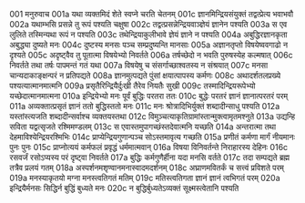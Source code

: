 001  मनुरुवाच
001a यथा व्यक्तमिदं शेते स्वप्ने चरति चेतनम्
001c ज्ञानमिन्द्रियसंयुक्तं तद्वत्प्रेत्य भवाभवौ
002a यथाम्भसि प्रसन्ने तु रूपं पश्यति चक्षुषा
002c तद्वत्प्रसन्नेन्द्रियवाञ्ज्ञेयं ज्ञानेन पश्यति
003a स एव लुलिते तस्मिन्यथा रूपं न पश्यति
003c तथेन्द्रियाकुलीभावे ज्ञेयं ज्ञाने न पश्यति
004a अबुद्धिरज्ञानकृता अबुद्ध्या दुष्यते मनः
004c दुष्टस्य मनसः पञ्च सम्प्रदुष्यन्ति मानसाः
005a अज्ञानतृप्तो विषयेष्ववगाढो न दृश्यते
005c अदृष्ट्वैव तु पूतात्मा विषयेभ्यो निवर्तते
006a तर्षच्छेदो न भवति पुरुषस्येह कल्मषात्
006c निवर्तते तथा तर्षः पापमन्तं गतं यथा
007a विषयेषु च संसर्गाच्छाश्वतस्य न संश्रयात्
007c मनसा चान्यदाकाङ्क्षन्परं न प्रतिपद्यते
008a ज्ञानमुत्पद्यते पुंसां क्षयात्पापस्य कर्मणः
008c अथादर्शतलप्रख्ये पश्यत्यात्मानमात्मनि
009a प्रसृतैरिन्द्रियैर्दुःखी तैरेव नियतैः सुखी
009c तस्मादिन्द्रियरूपेभ्यो यच्छेदात्मानमात्मना
010a इन्द्रियेभ्यो मनः पूर्वं बुद्धिः परतरा ततः
010c बुद्धेः परतरं ज्ञानं ज्ञानात्परतरं परम्
011a अव्यक्तात्प्रसृतं ज्ञानं ततो बुद्धिस्ततो मनः
011c मनः श्रोत्रादिभिर्युक्तं शब्दादीन्साधु पश्यति
012a यस्तांस्त्यजति शब्दादीन्सर्वाश्च व्यक्तयस्तथा
012c विमुञ्चत्याकृतिग्रामांस्तान्मुक्त्वामृतमश्नुते
013a उद्यन्हि सविता यद्वत्सृजते रश्मिमण्डलम्
013c स एवास्तमुपागच्छंस्तदेवात्मनि यच्छति
014a अन्तरात्मा तथा देहमाविश्येन्द्रियरश्मिभिः
014c प्राप्येन्द्रियगुणान्पञ्च सोऽस्तमावृत्य गच्छति
015a प्रणीतं कर्मणा मार्गं नीयमानः पुनः पुनः
015c प्राप्नोत्ययं कर्मफलं प्रवृद्धं धर्ममात्मवान्
016a विषया विनिवर्तन्ते निराहारस्य देहिनः
016c रसवर्जं रसोऽप्यस्य परं दृष्ट्वा निवर्तते
017a बुद्धिः कर्मगुणैर्हीना यदा मनसि वर्तते
017c तदा सम्पद्यते ब्रह्म तत्रैव प्रलयं गतम्
018a अस्पर्शनमशृण्वानमनास्वादमदर्शनम्
018c अघ्राणमवितर्कं च सत्त्वं प्रविशते परम्
019a मनस्याकृतयो मग्ना मनस्त्वतिगतं मतिम्
019c मतिस्त्वतिगता ज्ञानं ज्ञानं त्वभिगतं परम्
020a इन्द्रियैर्मनसः सिद्धिर्न बुद्धिं बुध्यते मनः
020c न बुद्धिर्बुध्यतेऽव्यक्तं सूक्ष्मस्त्वेतानि पश्यति

